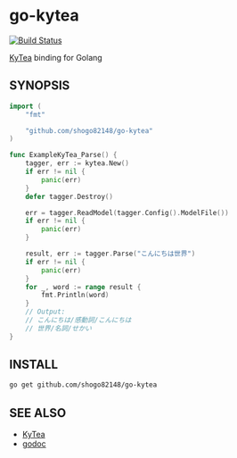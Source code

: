 # go-kytea

[![Build Status](https://travis-ci.org/shogo82148/go-kytea.svg?branch=master)](https://travis-ci.org/shogo82148/go-kytea)

[KyTea](http://www.phontron.com/kytea/) binding for Golang

## SYNOPSIS

``` go
import (
	"fmt"

	"github.com/shogo82148/go-kytea"
)

func ExampleKyTea_Parse() {
	tagger, err := kytea.New()
	if err != nil {
		panic(err)
	}
	defer tagger.Destroy()

	err = tagger.ReadModel(tagger.Config().ModelFile())
	if err != nil {
		panic(err)
	}

	result, err := tagger.Parse("こんにちは世界")
	if err != nil {
		panic(err)
	}
	for _, word := range result {
		fmt.Println(word)
	}
	// Output:
	// こんにちは/感動詞/こんにちは
	// 世界/名詞/せかい
}
```

## INSTALL

``` bash
go get github.com/shogo82148/go-kytea
```

## SEE ALSO

- [KyTea](http://www.phontron.com/kytea/)
- [godoc](https://godoc.org/github.com/shogo82148/go-kytea)
